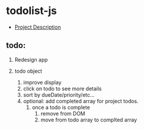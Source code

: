 # todolist-js

* [Project Description](https://www.theodinproject.com/lessons/javascript-todo-list)

## todo:
1. Redesign app

1. todo object
    1. improve display
    1. click on todo to see more details
    1. sort by dueDate/priority/etc...
    1. optional: add completed array for project todos.
        1. once a todo is complete
            1. remove from DOM
            1. move from todo array to complted array

